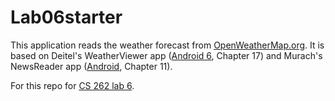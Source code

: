 # Lab06starter
This application reads the weather forecast from [OpenWeatherMap.org](http://openweathermap.org/). It is based on
Deitel's WeatherViewer app ([Android 6](http://www.deitel.com/Books/Android/Android6forProgrammersAnAppDrivenApproach/tabid/3671/Default.aspx), Chapter 17)
and Murach's NewsReader app ([Android](https://www.murach.com/shop/murach-s-android-programming-2nd-edition-detail), Chapter 11).

For this repo for [CS 262 lab 6](https://cs.calvin.edu/courses/cs/262/kvlinden/06hci/lab.html).
